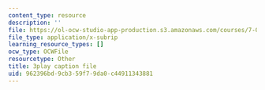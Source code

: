 ```yaml
---
content_type: resource
description: ''
file: https://ol-ocw-studio-app-production.s3.amazonaws.com/courses/7-01sc-fundamentals-of-biology-fall-2011/962396bd9cb359f79da0c44911343881_YCeKtM6Hnmc.vtt
file_type: application/x-subrip
learning_resource_types: []
ocw_type: OCWFile
resourcetype: Other
title: 3play caption file
uid: 962396bd-9cb3-59f7-9da0-c44911343881
---
```

